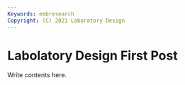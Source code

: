 ```yaml
---
Keywords: embresearch
Copyright: (C) 2021 Laboratory Design
---
```


# Labolatory Design First Post
 Write contents here.

